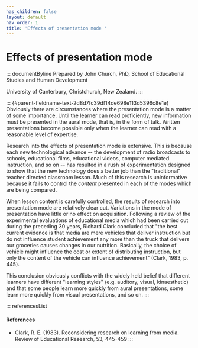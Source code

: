 ```yaml
---
has_children: false
layout: default
nav_order: 1
title: 'Effects of presentation mode '
---
```

# Effects of presentation mode 


::: documentByline
Prepared by John Church, PhD, School of Educational Studies and Human
Development

University of Canterbury, Christchurch, New Zealand.
:::

::: {#parent-fieldname-text-2d8d7fc39df14de698e113d5396c8e1e}
Obviously there are circumstances where the presentation mode is a
matter of some importance. Until the learner can read proficiently, new
information must be presented in the aural mode, that is, in the form of
talk. Written presentations become possible only when the learner can
read with a reasonable level of expertise.

Research into the effects of presentation mode is extensive. This is
because each new technological advance -- the development of radio
broadcasts to schools, educational films, educational videos, computer
mediated instruction, and so on -- has resulted in a rush of
experimentation designed to show that the new technology does a better
job than the "traditional" teacher directed classroom lesson. Much of
this research is uninformative because it fails to control the *content*
presented in each of the modes which are being compared.

When lesson content is carefully controlled, the results of research
into presentation mode are relatively clear cut. Variations in the mode
of presentation have little or no effect on acquisition. Following a
review of the experimental evaluations of educational media which had
been carried out during the preceding 30 years, Richard Clark concluded
that "the best current evidence is that media are mere vehicles that
deliver instruction but do not influence student achievement any more
than the truck that delivers our groceries causes changes in our
nutrition. Basically, the choice of vehicle might influence the cost or
extent of distributing instruction, but only the content of the vehicle
can influence achievement" (Clark, 1983, p. 445).

This conclusion obviously conflicts with the widely held belief that
different learners have different \"learning styles\" (e.g. auditory,
visual, kinaesthetic) and that some people learn more quickly from aural
presentations, some learn more quickly from visual presentations, and so
on.
:::

::: referencesList
#### References

-   Clark, R. E. (1983). Reconsidering research on learning from media.
    Review of Educational Research, 53, 445-459
:::
